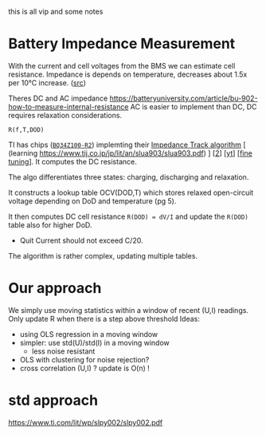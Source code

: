 this is all vip and some notes

# Battery Impedance Measurement
With the current and cell voltages from the BMS we can estimate cell resistance.
Impedance is depends on temperature, decreases about 1.5x per 10°C increase. ([src](https://www.youtube.com/watch?v=_8MzGy_tkEQ&t=69))

Theres DC and AC impedance https://batteryuniversity.com/article/bu-902-how-to-measure-internal-resistance
AC is easier to implement than DC, DC requires relaxation considerations.

`R(f,T,DOD)`

TI has chips ([`BQ34Z100-R2`](https://www.ti.com/lit/gpn/BQ34Z100-R2)) implemting their [Impedance Track algorithm](https://www.ti.com/lit/an/slua450a/slua450a.pdf)
[ (learning https://www.tij.co.jp/jp/lit/an/slua903/slua903.pdf) ]
[[2](https://www.ti.com/lit/wp/slpy002/slpy002.pdf)]
[[yt](https://www.youtube.com/watch?v=_8MzGy_tkEQ)]
[[fine tuning](https://www.ti.com/lit/an/slyt402/slyt402.pdf?ts=1695924597934)].
It computes the DC resistance.

The algo differentiates three states: charging, discharging and relaxation.

It constructs a lookup table OCV(DOD,T) which stores relaxed open-circuit voltage depending on DoD and temperature (pg 5).

It then computes DC cell resistance `R(DOD) = dV/I` and update the `R(DOD)` table also for higher DoD.

* Quit Current should not exceed C/20.

The algorithm is rather complex, updating multiple tables.

# Our approach

We simply use moving statistics within a window of recent (U,I) readings.
Only update R when there is a step above threshold
Ideas:
* using OLS regression in a moving window
* simpler: use std(U)/std(I) in a moving window
  * less noise resistant
* OLS with clustering for noise rejection?
* cross correlation (U,I) ? update is O(n) !
# std approach  




https://www.ti.com/lit/wp/slpy002/slpy002.pdf